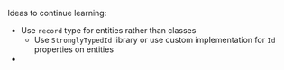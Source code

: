 ﻿Ideas to continue learning: 
- Use `record` type for entities rather than classes
  - Use `StronglyTypedId` library or use custom implementation for `Id` properties on entities
- 